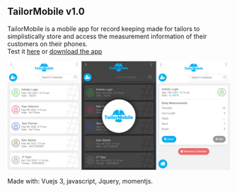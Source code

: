 ## TailorMobile v1.0
TailorMobile is a mobile app for record keeping made for tailors to simplistically store and access the measurement information of their customers on their phones.
<br>
Test it [here](https://tailormobile.artisticlogicmk.one) or [download the app](https://tailormobile.artisticlogicmk.one/download/TailorMobile_v1.0.0.apk)

![Screenshot](tailor.png)

Made with:
Vuejs 3, javascript, Jquery, momentjs.
